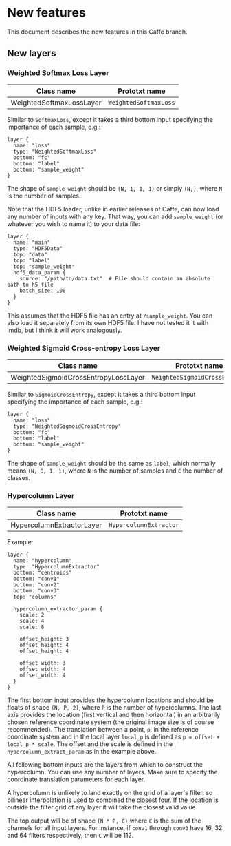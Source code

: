 # New features

This document describes the new features in this Caffe branch.

## New layers

### Weighted Softmax Loss Layer

| Class name               | Prototxt name         |
|--------------------------|-----------------------|
| WeightedSoftmaxLossLayer | `WeightedSoftmaxLoss` |

Similar to `SoftmaxLoss`, except it takes a third bottom input specifying the
importance of each sample, e.g.:

```
layer {
  name: "loss"
  type: "WeightedSoftmaxLoss"
  bottom: "fc"
  bottom: "label"
  bottom: "sample_weight"
}
```

The shape of `sample_weight` should be `(N, 1, 1, 1)` or simply `(N,)`, where
`N` is the number of samples.

Note that the HDF5 loader, unlike in earlier releases of Caffe, can now load
any number of inputs with any key. That way, you can add `sample_weight` (or
whatever you wish to name it) to your data file:

```
layer {
  name: "main"
  type: "HDF5Data"
  top: "data"
  top: "label"
  top: "sample_weight"
  hdf5_data_param {
    source: "/path/to/data.txt"  # File should contain an absolute path to h5 file
    batch_size: 100
  }
}
```
This assumes that the HDF5 file has an entry at `/sample_weight`. You can also
load it separately from its own HDF5 file. I have not tested it it with lmdb,
but I think it will work analogously.

### Weighted Sigmoid Cross-entropy Loss Layer

| Class name                           | Prototxt name                 |
|--------------------------------------|-------------------------------|
| WeightedSigmoidCrossEntropyLossLayer | `WeightedSigmoidCrossEntropy` |

Similar to `SigmoidCrossEntropy`, except it takes a third bottom input
specifying the importance of each sample, e.g.:

```
layer {
  name: "loss"
  type: "WeightedSigmoidCrossEntropy"
  bottom: "fc"
  bottom: "label"
  bottom: "sample_weight"
}
```

The shape of `sample_weight` should be the same as `label`, which normally
means `(N, C, 1, 1)`, where `N` is the number of samples and `C` the number of
classes.

### Hypercolumn Layer

| Class name                | Prototxt name          |
|---------------------------|------------------------|
| HypercolumnExtractorLayer | `HypercolumnExtractor` |

Example:

```
layer {
  name: "hypercolumn"
  type: "HypercolumnExtractor"
  bottom: "centroids"
  bottom: "conv1"
  bottom: "conv2"
  bottom: "conv3"
  top: "columns"

  hypercolumn_extractor_param {
    scale: 2
    scale: 4
    scale: 8

    offset_height: 3
    offset_height: 4
    offset_height: 4

    offset_width: 3
    offset_width: 4
    offset_width: 4
  }
}
```
The first bottom input provides the hypercolumn locations and should be floats
of shape `(N, P, 2)`, where `P` is the number of hypercolumns. The last axis
provides the location (first vertical and then horizontal) in an arbitrarily
chosen reference coordinate system (the original image size is of course
recommended). The translation between a point, `p`, in the reference coordinate
system and in the local layer `local_p` is defined as `p = offset + local_p *
scale`. The offset and the scale is defined in the `hypercolumn_extract_param`
as in the example above.

All following bottom inputs are the layers from which to construct the
hypercolumn. You can use any number of layers. Make sure to specify the
coordinate translation parameters for each layer.

A hypercolumn is unlikely to land exactly on the grid of a layer's filter, so
bilinear interpolation is used to combined the closest four. If the location
is outside the filter grid of any layer it will take the closest valid value.

The top output will be of shape `(N * P, C)` where `C` is the sum of the
channels for all input layers. For instance, if `conv1` through `conv3` have
16, 32 and 64 filters respectively, then `C` will be 112.
